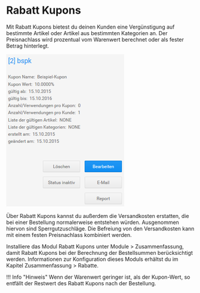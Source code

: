# Rabatt Kupons 

Mit Rabatt Kupons bietest du deinen Kunden eine Vergünstigung auf bestimmte Artikel oder Artikel aus bestimmten Kategorien an. Der Preisnachlass wird prozentual vom Warenwert berechnet oder als fester Betrag hinterlegt.

![](Bilder/0089_Abb143_s333_RabattKupons.png "Rabatt Kupons")

Über Rabatt Kupons kannst du außerdem die Versandkosten erstatten, die bei einer Bestellung normalerweise entstehen würden. Ausgenommen hiervon sind Sperrgutzuschläge. Die Befreiung von den Versandkosten kann mit einem festen Preisnachlass kombiniert werden.

Installiere das Modul Rabatt Kupons unter Module \> Zusammenfassung, damit Rabatt Kupons bei der Berechnung der Bestellsummen berücksichtigt werden. Informationen zur Konfiguration dieses Moduls erhältst du im Kapitel Zusammenfassung \> Rabatte.

!!! Info "Hinweis"
	 Wenn der Warenwert geringer ist, als der Kupon-Wert, so entfällt der Restwert des Rabatt Kupons nach der Bestellung.

  

  




